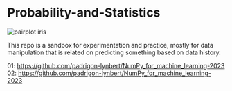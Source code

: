 # Probability-and-Statistics
![pairplot iris](https://github.com/padrigon-lynbert/Mastering-Probability-and-Statistics/assets/123610073/43aa40ea-4f48-4584-80bb-7cad5f77d9cf)

This repo is a sandbox for experimentation and practice, mostly for data manipulation that is related on predicting something based on data history.

01: https://github.com/padrigon-lynbert/NumPy_for_machine_learning-2023
02: https://github.com/padrigon-lynbert/NumPy_for_machine_learning-2023
